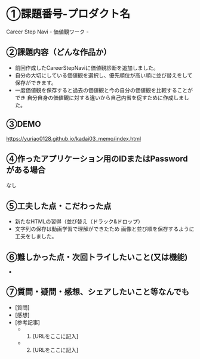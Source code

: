 # ①課題番号-プロダクト名

Career Step Navi - 価値観ワーク -

## ②課題内容（どんな作品か）

- 前回作成したCareerStepNaviに価値観診断を追加しました。
- 自分の大切にしている価値観を選択し、優先順位が高い順に並び替えをして保存ができます。
- 一度価値観を保存すると過去の価値観と今の自分の価値観を比較することができ
  自分自身の価値観に対する違いから自己内省を促すために作成しました。

## ③DEMO

https://yuriao0128.github.io/kadai03_memo/index.html

## ④作ったアプリケーション用のIDまたはPasswordがある場合

なし

## ⑤工夫した点・こだわった点

- 新たなHTMLの習得（並び替え（ドラック&ドロップ）
- 文字列の保存は動画学習で理解ができたため
  画像と並び順を保存するように工夫をしました。

## ⑥難しかった点・次回トライしたいこと(又は機能)

- 

## ⑦質問・疑問・感想、シェアしたいこと等なんでも

- [質問]
- [感想]
- [参考記事]
  - 1. [URLをここに記入]
  - 2. [URLをここに記入]
